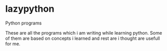 # lazypython
Python programs


These are all the programs which i am writing while learning python.
Some of them are based on concepts i learned and rest are i thought are usefull for me.
